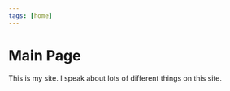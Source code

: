 ```yaml
---
tags: [home]
---
```


# Main Page

This is my site.
I speak about lots of different things on this site. 


